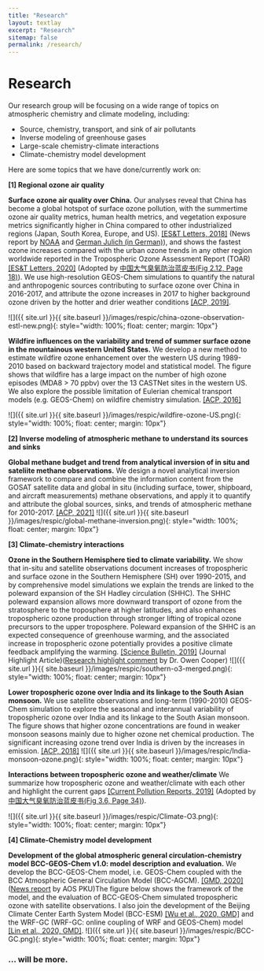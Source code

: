 ```yaml
---
title: "Research"
layout: textlay
excerpt: "Research"
sitemap: false
permalink: /research/
---
```


# Research
Our research group will be focusing on a wide range of topics on atmospheric chemistry and climate modeling, including:
 - Source, chemistry, transport, and sink of air pollutants
 - Inverse modeling of greenhouse gases
 - Large-scale chemistry-climate interactions
 - Climate-chemistry model development 


Here are some topics that we have done/currently work on:

**[1] Regional ozone air quality**

**Surface ozone air quality over China.** Our analyses reveal that China has become a global hotspot of surface ozone pollution, with the summertime ozone air quality metrics, human health metrics, and vegetation exposure metrics significantly higher in China compared to other industrialized regions (Japan, South Korea, Europe, and US). [[ES&T Letters, 2018]](https://pubs.acs.org/doi/abs/10.1021/acs.estlett.8b00366) (News report by [NOAA](https://csl.noaa.gov/news/2018/244_0829.html) and [German Julich (in German)](https://www.fz-juelich.de/SharedDocs/Pressemitteilungen/UK/DE/2018/2018-08-23-china-als-globaler-ozon-brennpunkt.html)), and shows the fastest ozone increases compared with the urban ozone trends in any other region worldwide reported in the Tropospheric Ozone Assessment Report (TOAR) [[ES&T Letters, 2020]](https://pubs.acs.org/doi/10.1021/acs.estlett.0c00171) (Adopted by <a href="https://luxiaoatchemsysu.github.io/downloads/LanPiShu2020.pdf">中国大气臭氧防治蓝皮书(Fig 2.12, Page 18)</a>). We use high-resolution GEOS-Chem simulations to quantify the natural and anthropogenic sources contributing to surface ozone over China in 2016-2017, and attribute the ozone increases in 2017 to higher background ozone driven by the hotter and drier weather conditions  [[ACP, 2019]](https://acp.copernicus.org/articles/19/8339/2019/acp-19-8339-2019.html).

![]({{ site.url }}{{ site.baseurl }}/images/respic/china-ozone-observation-estl-new.png){: style="width: 100%; float: center; margin: 10px"}

**Wildfire influences on the variability and trend of summer surface ozone in the mountainous western United States.**  We develop a new method to estimate wildfire ozone enhancement over the western US during 1989-2010 based on backward trajectory model and statistical model. The figure shows that wildfire has a large impact on the number of high ozone episodes (MDA8 > 70 ppbv) over the 13 CASTNet sites in the western US. We also explore the possible limitation of Eulerian chemical transport models (e.g. GEOS-Chem) on wildfire chemistry simulation. [[ACP, 2016]](https://acp.copernicus.org/articles/16/14687/2016/)

![]({{ site.url }}{{ site.baseurl }}/images/respic/wildfire-ozone-US.png){: style="width: 100%; float: center; margin: 10px"}

**[2] Inverse modeling of atmospheric methane to understand its sources and sinks**

**Global methane budget and trend from analytical inversion of in situ and sateliite methane observations.** We design a novel analytical inversion framework to compare and combine the information content from the GOSAT satellite data and global in situ (including surface, tower, shipboard, and aircraft measurements) methane observations, and apply it to quantify and attribute the global sources, sinks, and trends of atmospheric methane for 2010-2017. [[ACP, 2021]](https://acp.copernicus.org/articles/21/4637/2021/)
![]({{ site.url }}{{ site.baseurl }}/images/respic/global-methane-inversion.png){: style="width: 100%; float: center; margin: 10px"}

**[3] Climate-chemistry interactions** 

**Ozone in the Southern Hemisphere tied to climate variability.** We show that in-situ and satellite observations document increases of tropospheric and surface ozone in the Southern Hemisphere (SH) over 1990-2015, and by comprehensive model simulations we explain the trends are linked to the poleward expansion of the SH Hadley circulation (SHHC). The SHHC poleward expansion allows more downward transport of ozone from the stratosphere to the troposphere at higher latitudes, and also enhances tropospheric ozone production through stronger lifting of tropical ozone precursors to the upper troposphere. Poleward expansion of the SHHC is an expected consequence of greenhouse warming, and the associated increase in tropospheric ozone potentially provides a positive climate feedback amplifying the warming. [[Science Bulletin, 2019]](https://linkinghub.elsevier.com/retrieve/pii/S2095927318306030) (Journal Highlight Article)([Research highlight comment](https://linkinghub.elsevier.com/retrieve/pii/S2095927319301045) by Dr. Owen Cooper)
![]({{ site.url }}{{ site.baseurl }}/images/respic/southern-o3-merged.png){: style="width: 100%; float: center; margin: 10px"}

**Lower tropospheric ozone over India and its linkage to the South Asian monsoon.** We use satellite observations and long-term (1990-2010) GEOS-Chem simulation to explore the seasonal and interannual variability of tropospheric ozone over India and its linkage to the South Asian monsoon. The figure shows that higher ozone concentrations are found in weaker monsoon seasons mainly due to higher ozone net chemical production. The significant increasing ozone trend over India is driven by the increases in emission. [[ACP, 2018]](https://acp.copernicus.org/articles/18/3101/2018/)
![]({{ site.url }}{{ site.baseurl }}/images/respic/India-monsoon-ozone.png){: style="width: 100%; float: center; margin: 10px"}

**Interactions between tropospheric ozone and weather/climate** We summarize how tropospheric ozone and weather/climate with each other and highlight the current gaps [[Current Pollution Reports, 2019]](https://link.springer.com/article/10.1007%2Fs40726-019-00118-3) (Adopted by <a href="https://luxiaoatchemsysu.github.io/downloads/LanPiShu2020.pdf">中国大气臭氧防治蓝皮书(Fig 3.6, Page 34)</a>).

![]({{ site.url }}{{ site.baseurl }}/images/respic/Climate-O3.png){: style="width: 100%; float: center; margin: 10px"}

**[4] Climate-Chemistry model development**

**Development of the global atmospheric general circulation-chemistry model BCC-GEOS-Chem v1.0: model description and evaluation.** We develop the BCC-GEOS-Chem model, i.e. GEOS-Chem coupled with the BCC Atmospheric General Circulation Model (BCC-AGCM).  [[GMD, 2020]](https://gmd.copernicus.org/articles/13/3817/2020/gmd-13-3817-2020.html) ([News report](https://www.atmos.pku.edu.cn/xwzx/118368.htm) by AOS PKU)The figure below shows the framework of the model, and the evaluation of BCC-GEOS-Chem simulated tropospheric ozone with satellite observations. I also join the development of the Beijing Climate Center Earth System Model (BCC-ESM) [[Wu et al., 2020, GMD]](https://gmd.copernicus.org/articles/13/977/2020/) and the WRF-GC (WRF-GC: online coupling of WRF and GEOS-Chem) model [[Lin et al., 2020, GMD]](https://gmd.copernicus.org/articles/13/3241/2020/gmd-13-3241-2020.html).
![]({{ site.url }}{{ site.baseurl }}/images/respic/BCC-GC.png){: style="width: 100%; float: center; margin: 10px"}


### ... will be more.
